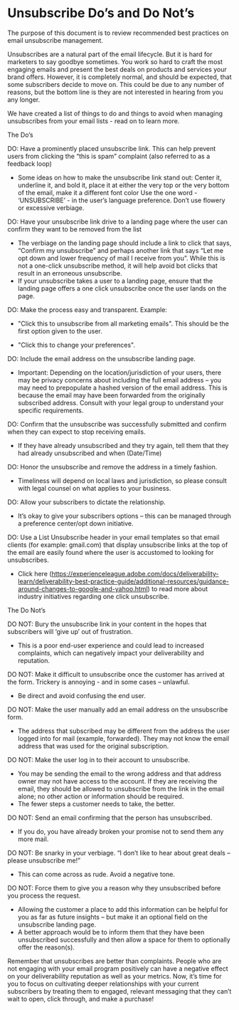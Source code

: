 # Unsubscribe Do’s and Do Not’s

The purpose of this document is to review recommended best practices on email unsubscribe management.

Unsubscribes are a natural part of the email lifecycle. But it is hard for marketers to say goodbye sometimes. You work so hard to craft the most engaging emails and present the best deals on products and services your brand offers. However, it is completely normal, and should be expected, that some subscribers decide to move on. This could be due to any number of reasons, but the bottom line is they are not interested in hearing from you any longer.

We have created a list of things to do and things to avoid when managing unsubscribes from your email lists - read on to learn more.

The Do’s

DO: Have a prominently placed unsubscribe link. This can help prevent users from clicking the “this is spam” complaint (also referred to as a feedback loop)

+ Some ideas on how to make the unsubscribe link stand out: Center it, underline it, and bold it, place it at either the very top or the very bottom of the email, make it a different font color
Use the one word - ‘UNSUBSCRIBE’ - in the user’s language preference. Don’t use flowery or excessive verbiage.

DO: Have your unsubscribe link drive to a landing page where the user can confirm they want to be removed from the list

+ The verbiage on the landing page should include a link to click that says, “Confirm my unsubscribe” and perhaps another link that says “Let me opt down and lower frequency of mail I receive from you”. While this is not a one-click unsubscribe method, it will help avoid bot clicks that result in an erroneous unsubscribe. 
 + If your unsubscribe takes a user to a landing page, ensure that the landing page offers a one click unsubscribe once the user lands on the page.
 
DO: Make the process easy and transparent. Example:

 + "Click this to unsubscribe from all marketing emails". This should be the first option given to the user.

 + "Click this to change your preferences".

DO: Include the email address on the unsubscribe landing page.

+ Important: Depending on the location/jurisdiction of your users, there may be privacy concerns about including the full email address – you may need to prepopulate a hashed version of the email address. This is because the email may have been forwarded from the originally subscribed address. Consult with your legal group to understand your specific requirements. 

DO: Confirm that the unsubscribe was successfully submitted and confirm when they can expect to stop receiving emails.

+ If they have already unsubscribed and they try again, tell them that they had already unsubscribed and when (Date/Time)

DO: Honor the unsubscribe and remove the address in a timely fashion.

+ Timeliness will depend on local laws and jurisdiction, so please consult with legal counsel on what applies to your business.

DO: Allow your subscribers to dictate the relationship.

+ It’s okay to give your subscribers options – this can be managed through a preference center/opt down initiative.

DO: Use a List Unsubscribe header in your email templates so that email clients (for example: gmail.com) that display unsubscribe links at the top of the email are easily found where the user is accustomed to looking for unsubscribes.

+ Click here (https://experienceleague.adobe.com/docs/deliverability-learn/deliverability-best-practice-guide/additional-resources/guidance-around-changes-to-google-and-yahoo.html) to read more about industry initiatives regarding one click unsubscribe. 

The Do Not’s


DO NOT: Bury the unsubscribe link in your content in the hopes that subscribers will ‘give up’ out of frustration.

+ This is a poor end-user experience and could lead to increased complaints, which can negatively impact your deliverability and reputation.

DO NOT: Make it difficult to unsubscribe once the customer has arrived at the form. Trickery is annoying - and in some cases – unlawful. 

+ Be direct and avoid confusing the end user.

DO NOT: Make the user manually add an email address on the unsubscribe form. 

+ The address that subscribed may be different from the address the user logged into for mail (example, forwarded).  They may not know the email address that was used for the original subscription.

DO NOT: Make the user log in to their account to unsubscribe.  

+ You may be sending the email to the wrong address and that address owner may not have access to the account.  If they are receiving the email, they should be allowed to unsubscribe from the link in the email alone; no other action or information should be required.
+ The fewer steps a customer needs to take, the better.

DO NOT: Send an email confirming that the person has unsubscribed. 

+ If you do, you have already broken your promise not to send them any more mail. 

DO NOT: Be snarky in your verbiage. “I don’t like to hear about great deals – please unsubscribe me!”

+ This can come across as rude. Avoid a negative tone.

DO NOT: Force them to give you a reason why they unsubscribed before you process the request.

+ Allowing the customer a place to add this information can be helpful for you as far as future insights – but make it an optional field on the unsubscribe landing page. 
+ A better approach would be to inform them that they have been unsubscribed successfully and then allow a space for them to optionally offer the reason(s).

Remember that unsubscribes are better than complaints. People who are not engaging with your email program positively can have a negative effect on your deliverability reputation as well as your metrics. Now, it’s time for you to focus on cultivating deeper relationships with your current subscribers by treating them to engaged, relevant messaging that they can’t wait to open, click through, and make a purchase!
